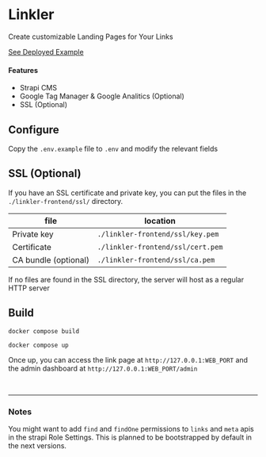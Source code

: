 # Linkler

Create customizable Landing Pages for Your Links

[See Deployed Example](https://links.matiasvlevi.com)

#### Features

- Strapi CMS
- Google Tag Manager & Google Analitics (Optional)
- SSL (Optional)

## Configure

Copy the `.env.example` file to `.env` and modify the relevant fields

## SSL (Optional)

If you have an SSL certificate and private key, you can put the files in the `./linkler-frontend/ssl/` directory.

| file                 | location                          |
| -------------------- | --------------------------------- |
| Private key          | `./linkler-frontend/ssl/key.pem`  |
| Certificate          | `./linkler-frontend/ssl/cert.pem` |
| CA bundle (optional) | `./linkler-frontend/ssl/ca.pem`   |

If no files are found in the SSL directory, the server will host as a regular HTTP server

## Build

```
docker compose build
```

```
docker compose up
```

Once up, you can access the link page at `http://127.0.0.1:WEB_PORT` and the admin dashboard at `http://127.0.0.1:WEB_PORT/admin`

<br/>

---

### Notes

You might want to add `find` and `findOne` permissions to `links` and `meta` apis in the strapi Role Settings.
This is planned to be bootstrapped by default in the next versions.
